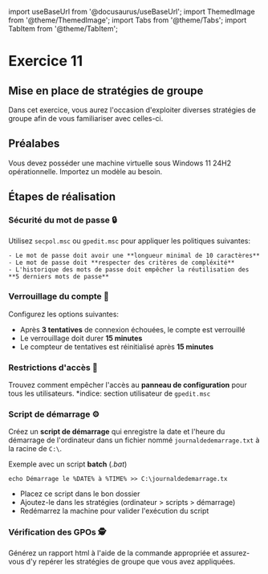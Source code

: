 import useBaseUrl from '@docusaurus/useBaseUrl';
import ThemedImage from '@theme/ThemedImage';
import Tabs from '@theme/Tabs';
import TabItem from '@theme/TabItem';

# Exercice 11

## Mise en place de stratégies de groupe

Dans cet exercice, vous aurez l'occasion d'exploiter diverses stratégies de groupe afin de vous familiariser avec celles-ci.

## Préalabes

Vous devez posséder une machine virtuelle sous Windows 11 24H2 opérationnelle. Importez un modèle au besoin.

## Étapes de réalisation

### **Sécurité du mot de passe 🔒**

Utilisez `secpol.msc` ou `gpedit.msc` pour appliquer les politiques suivantes:

    - Le mot de passe doit avoir une **longueur minimal de 10 caractères**
    - Le mot de passe doit **respecter des critères de compléxité**
    - L'historique des mots de passe doit empêcher la réutilisation des **5 derniers mots de passe**

### **Verrouillage du compte 🔐**

Configurez les options suivantes:

- Après **3 tentatives** de connexion échouées, le compte est verrouillé
- Le verrouillage doit durer **15 minutes**
- Le compteur de tentatives est réinitialisé après **15 minutes**

### **Restrictions d'accès 🧼**

Trouvez comment empêcher l'accès au **panneau de configuration** pour tous les utilisateurs.
*indice: section utilisateur de `gpedit.msc`

### **Script de démarrage ⚙️** 

Créez un **script de démarrage** qui enregistre la date et l'heure du démarrage de l'ordinateur dans un fichier nommé `journaldedemarrage.txt` à la racine de `C:\`.

Exemple avec un script **batch** (*.bat*)

```batch
echo Démarrage le %DATE% à %TIME% >> C:\journaldedemarrage.tx
```

- Placez ce script dans le bon dossier
- Ajoutez-le dans les stratégies (ordinateur > scripts > démarrage)
- Redémarrez la machine pour valider l'exécution du script

### **Vérification des GPOs 🕵️**

Générez un rapport html à l'aide de la commande appropriée et assurez-vous d'y repérer les stratégies de groupe que vous avez appliquées.